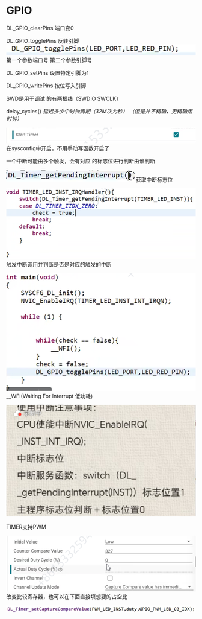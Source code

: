 # GPIO

DL_GPIO_clearPins
端口变0

DL_GPIO_togglePins
反转引脚
![alt text](Image/image.png)
第一个参数端口号
第二个参数引脚号

DL_GPIO_setPins
设置特定引脚为1

DL_GPIO_writePins
按位写入引脚

SWD是用于调试
的有两根线（SWDIO SWCLK）

delay_cycles()
*延迟多少个时钟周期（32M次为秒）
（但是并不精确，更精确用时钟）*

![alt text](Image/image-1.png)
在sysconfig中开启，不用手动写函数开启了

一个中断可能由多个触发，会有对应
的标志位进行判断由谁判断

![alt text](Image/image-2.png)
获取中断标志位

![alt text](Image/image-3.png)
触发中断调用并判断是否是对应的触发的中断

![alt text](Image/image-5.png)
__WFI(Waiting For Interrupt 低功耗)

![alt text](Image/image-4.png)

TIMER支持PWM

![alt text](Image/image-6.png)
改变比较寄存器，也可以在下面直接填想要的占空比

![alt text](Image/image-7.png)


